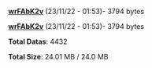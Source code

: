 [**wrFAbK2v**](/data/wrFAbK2v.txt) (23/11/22 - 01:53)- 3794 bytes

[**wrFAbK2v**](/data/wrFAbK2v.txt) (23/11/22 - 01:53)- 3794 bytes

**Total Datas**: 4432

**Total Size**: 24.01 MB / 24.0 MB